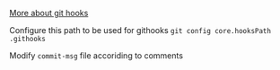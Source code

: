 [More about git hooks](https://githooks.com/)
 
 Configure this path to be used for githooks
`git config core.hooksPath .githooks`

Modify `commit-msg` file accoriding to comments
